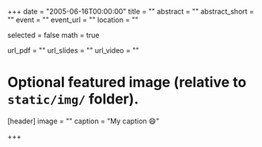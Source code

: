 +++
date = "2005-06-16T00:00:00"
title = ""
abstract = ""
abstract_short = ""
event = ""
event_url = ""
location = ""

selected = false
math = true

url_pdf = ""
url_slides = ""
url_video = ""

# Optional featured image (relative to `static/img/` folder).
[header]
image = ""
caption = "My caption :smile:"

+++

